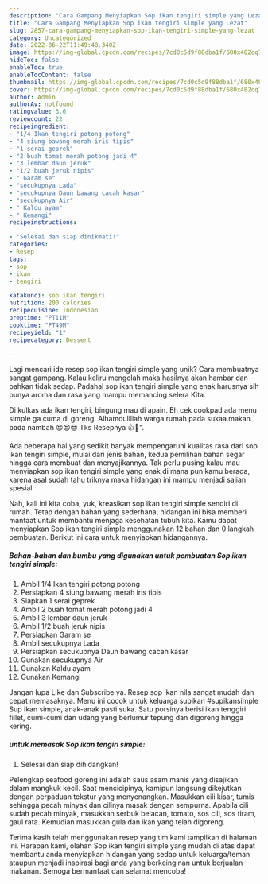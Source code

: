```yaml
---
description: "Cara Gampang Menyiapkan Sop ikan tengiri simple yang Lezat"
title: "Cara Gampang Menyiapkan Sop ikan tengiri simple yang Lezat"
slug: 2857-cara-gampang-menyiapkan-sop-ikan-tengiri-simple-yang-lezat
category: Uncategorized
date: 2022-06-22T11:49:48.340Z
image: https://img-global.cpcdn.com/recipes/7cd0c5d9f88dba1f/680x482cq70/sop-ikan-tengiri-simple-foto-resep-utama.jpg
hideToc: false
enableToc: true
enableTocContent: false
thumbnail: https://img-global.cpcdn.com/recipes/7cd0c5d9f88dba1f/680x482cq70/sop-ikan-tengiri-simple-foto-resep-utama.jpg
cover: https://img-global.cpcdn.com/recipes/7cd0c5d9f88dba1f/680x482cq70/sop-ikan-tengiri-simple-foto-resep-utama.jpg
author: Admin
authorAv: notfound
ratingvalue: 3.6
reviewcount: 22
recipeingredient:
- "1/4 Ikan tengiri potong potong"
- "4 siung bawang merah iris tipis"
- "1 serai geprek"
- "2 buah tomat merah potong jadi 4"
- "3 lembar daun jeruk"
- "1/2 buah jeruk nipis"
- " Garam se"
- "secukupnya Lada"
- "secukupnya Daun bawang cacah kasar"
- "secukupnya Air"
- " Kaldu ayam"
- " Kemangi"
recipeinstructions:

- "Selesai dan siap dinikmati!"
categories:
- Resep
tags:
- sop
- ikan
- tengiri

katakunci: sop ikan tengiri 
nutrition: 200 calories
recipecuisine: Indonesian
preptime: "PT11M"
cooktime: "PT49M"
recipeyield: "1"
recipecategory: Dessert

---
```





Lagi mencari ide resep sop ikan tengiri simple yang unik? Cara membuatnya sangat gampang. Kalau keliru mengolah maka hasilnya akan hambar dan bahkan tidak sedap. Padahal sop ikan tengiri simple yang enak harusnya sih punya aroma dan rasa yang mampu memancing selera Kita.





Di kulkas ada ikan tengiri, bingung mau di apain. Eh cek cookpad ada menu simple ga cuma di goreng. Alhamdulillah warga rumah pada sukaa.makan pada nambah 😍😍😍 Tks Resepnya 👍💓&#34;.

Ada beberapa hal yang sedikit banyak mempengaruhi kualitas rasa dari sop ikan tengiri simple, mulai dari jenis bahan, kedua pemilihan bahan segar hingga cara membuat dan menyajikannya. Tak perlu pusing kalau mau menyiapkan sop ikan tengiri simple yang enak di mana pun kamu berada, karena asal sudah tahu triknya maka hidangan ini mampu menjadi sajian spesial.






Nah, kali ini kita coba, yuk, kreasikan sop ikan tengiri simple sendiri di rumah. Tetap dengan bahan yang sederhana, hidangan ini bisa memberi manfaat untuk membantu menjaga kesehatan tubuh kita. Kamu dapat menyiapkan Sop ikan tengiri simple menggunakan 12 bahan dan 0 langkah pembuatan. Berikut ini cara untuk menyiapkan hidangannya.

<!--inarticleads1-->

##### Bahan-bahan dan bumbu yang digunakan untuk pembuatan Sop ikan tengiri simple:

1. Ambil 1/4 Ikan tengiri potong potong
1. Persiapkan 4 siung bawang merah iris tipis
1. Siapkan 1 serai geprek
1. Ambil 2 buah tomat merah potong jadi 4
1. Ambil 3 lembar daun jeruk
1. Ambil 1/2 buah jeruk nipis
1. Persiapkan  Garam se
1. Ambil secukupnya Lada
1. Persiapkan secukupnya Daun bawang cacah kasar
1. Gunakan secukupnya Air
1. Gunakan  Kaldu ayam
1. Gunakan  Kemangi


Jangan lupa Like dan Subscribe ya. Resep sop ikan nila sangat mudah dan cepat memasaknya. Menu ini cocok untuk keluarga supikan #supikansimple Sup ikan simple, anak-anak pasti suka. Satu porsinya berisi ikan tenggiri fillet, cumi-cumi dan udang yang berlumur tepung dan digoreng hingga kering. 

<!--inarticleads2-->

#####  untuk memasak Sop ikan tengiri simple:


1. Selesai dan siap dihidangkan!

Pelengkap seafood goreng ini adalah saus asam manis yang disajikan dalam mangkuk kecil. Saat mencicipinya, kamipun langsung dikejutkan dengan perpaduan tekstur yang menyenangkan. Masukkan cili kisar, tumis sehingga pecah minyak dan cilinya masak dengan sempurna. Apabila cili sudah pecah minyak, masukkan serbuk belacan, tomato, sos cili, sos tiram, gaul rata. Kemudian masukkan gula dan ikan yang telah digoreng. 

Terima kasih telah menggunakan resep yang tim kami tampilkan di halaman ini. Harapan kami, olahan Sop ikan tengiri simple yang mudah di atas dapat membantu anda menyiapkan hidangan yang sedap untuk keluarga/teman ataupun menjadi inspirasi bagi anda yang berkeinginan untuk berjualan makanan. Semoga bermanfaat dan selamat mencoba!
